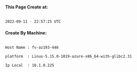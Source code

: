 
   
#### This Page Create at:

```bash

2022-09-11 - 22:57:25 UTC

```

#### Create By Machine:

```bash

Host Name : fv-az193-446

platform  : Linux-5.15.0-1019-azure-x86_64-with-glibc2.31

Ip Local  : 10.1.0.225

```

